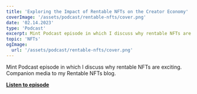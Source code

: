 ```yaml
---
title: 'Exploring the Impact of Rentable NFTs on the Creator Economy'
coverImage: '/assets/podcast/rentable-nfts/cover.png'
date: '02.14.2023'
type: 'Podcast'
excerpt: Mint Podcast episode in which I discuss why rentable NFTs are exciting.  Companion media to my Rentable NFTs blog.
topic: 'NFTs'
ogImage:
  url: '/assets/podcast/rentable-nfts/cover.png'
---
```


Mint Podcast episode in which I discuss why rentable NFTs are exciting.  Companion media to my Rentable NFTs blog.

**[Listen to episode](https://open.spotify.com/episode/5pFAYjwwocgYv3OARc5smk?si=4c6df1fb04f1428b)**
